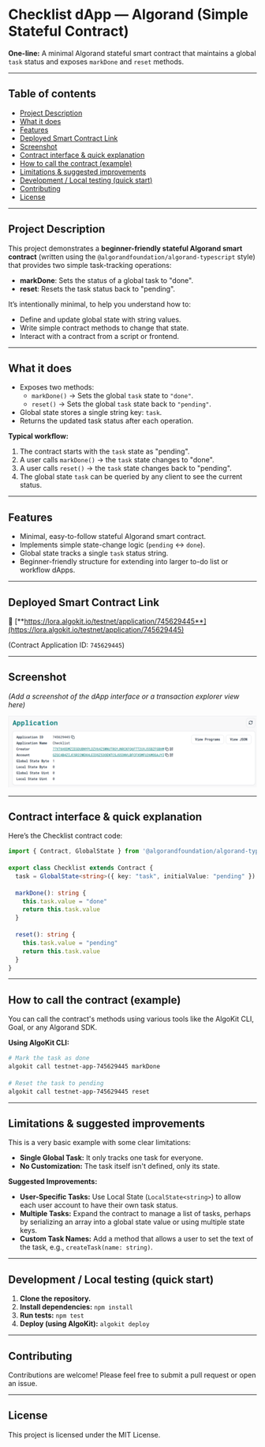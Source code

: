 
# Checklist dApp — Algorand (Simple Stateful Contract)

**One-line:** A minimal Algorand stateful smart contract that maintains a global `task` status and exposes `markDone` and `reset` methods.

---

## Table of contents

* [Project Description](#project-description)
* [What it does](#what-it-does)
* [Features](#features)
* [Deployed Smart Contract Link](#deployed-smart-contract-link)
* [Screenshot](#screenshot)
* [Contract interface & quick explanation](#contract-interface--quick-explanation)
* [How to call the contract (example)](#how-to-call-the-contract-example)
* [Limitations & suggested improvements](#limitations--suggested-improvements)
* [Development / Local testing (quick start)](#development--local-testing-quick-start)
* [Contributing](#contributing)
* [License](#license)

---

## Project Description

This project demonstrates a **beginner-friendly stateful Algorand smart contract** (written using the `@algorandfoundation/algorand-typescript` style) that provides two simple task-tracking operations:

* **markDone**: Sets the status of a global task to "done".
* **reset**: Resets the task status back to "pending".

It’s intentionally minimal, to help you understand how to:

* Define and update global state with string values.
* Write simple contract methods to change that state.
* Interact with a contract from a script or frontend.

---

## What it does

* Exposes two methods:
  * `markDone()` → Sets the global `task` state to `"done"`.
  * `reset()` → Sets the global `task` state back to `"pending"`.
* Global state stores a single string key: `task`.
* Returns the updated task status after each operation.

**Typical workflow:**

1. The contract starts with the `task` state as "pending".
2. A user calls `markDone()` → the `task` state changes to "done".
3. A user calls `reset()` → the `task` state changes back to "pending".
4. The global state `task` can be queried by any client to see the current status.

---

## Features

* Minimal, easy-to-follow stateful Algorand smart contract.
* Implements simple state-change logic (`pending` ↔ `done`).
* Global state tracks a single `task` status string.
* Beginner-friendly structure for extending into larger to-do list or workflow dApps.

---

## Deployed Smart Contract Link

🚀 [**https://lora.algokit.io/testnet/application/745629445**](https://lora.algokit.io/testnet/application/745629445)

(Contract Application ID: `745629445`)

---

## Screenshot

_(Add a screenshot of the dApp interface or a transaction explorer view here)_

![Checklist dApp Screenshot](algorand.png)

---

## Contract interface & quick explanation

Here’s the Checklist contract code:

```ts
import { Contract, GlobalState } from '@algorandfoundation/algorand-typescript'

export class Checklist extends Contract {
  task = GlobalState<string>({ key: "task", initialValue: "pending" })

  markDone(): string {
    this.task.value = "done"
    return this.task.value
  }

  reset(): string {
    this.task.value = "pending"
    return this.task.value
  }
}
````

-----

## How to call the contract (example)

You can call the contract's methods using various tools like the AlgoKit CLI, Goal, or any Algorand SDK.

**Using AlgoKit CLI:**

```bash
# Mark the task as done
algokit call testnet-app-745629445 markDone

# Reset the task to pending
algokit call testnet-app-745629445 reset
```

-----

## Limitations & suggested improvements

This is a very basic example with some clear limitations:

  * **Single Global Task:** It only tracks one task for everyone.
  * **No Customization:** The task itself isn't defined, only its state.

**Suggested Improvements:**

  * **User-Specific Tasks:** Use Local State (`LocalState<string>`) to allow each user account to have their own task status.
  * **Multiple Tasks:** Expand the contract to manage a list of tasks, perhaps by serializing an array into a global state value or using multiple state keys.
  * **Custom Task Names:** Add a method that allows a user to set the text of the task, e.g., `createTask(name: string)`.

-----

## Development / Local testing (quick start)

1.  **Clone the repository.**
2.  **Install dependencies:** `npm install`
3.  **Run tests:** `npm test`
4.  **Deploy (using AlgoKit):** `algokit deploy`

-----

## Contributing

Contributions are welcome\! Please feel free to submit a pull request or open an issue.

-----

## License

This project is licensed under the MIT License.

```
```
